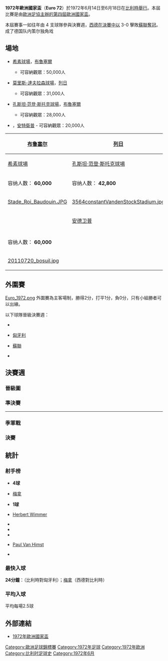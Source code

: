 **1972年歐洲國家盃**（**Euro
72**）於1972年6月14日至6月18日在[比利時舉行](https://zh.wikipedia.org/wiki/比利時 "wikilink")。本屆比賽是由[歐洲足協主辦的第四屆](https://zh.wikipedia.org/wiki/歐洲足協 "wikilink")[歐洲國家盃](https://zh.wikipedia.org/wiki/歐洲國家盃 "wikilink")。

本屆賽事一如往年由 4 支球隊參與決賽週，[西德在決賽中以](../Page/德國國家足球隊.md "wikilink") 3-0
擊敗[蘇聯奪冠](../Page/蘇聯國家足球隊.md "wikilink")。成了德国队内策尔独角戏

## 場地

  - [希素球場](https://zh.wikipedia.org/wiki/希素球場 "wikilink")，[布魯塞爾](https://zh.wikipedia.org/wiki/布魯塞爾 "wikilink")
    - 可容納觀眾：50,000人

  - [莫里斯-達夫拉森球場](https://zh.wikipedia.org/wiki/莫里斯-達夫拉森球場 "wikilink")，[列日](../Page/列日.md "wikilink")
    - 可容納觀眾：31,000人

  - [孔斯坦·范登·斯托克球場](https://zh.wikipedia.org/wiki/孔斯坦·范登·斯托克球場 "wikilink")，[布魯塞爾](https://zh.wikipedia.org/wiki/布魯塞爾 "wikilink")
    - 可容納觀眾：28,000人

  - ，[安特衛普](https://zh.wikipedia.org/wiki/安特衛普 "wikilink") -
    可容納觀眾：20,000人

<center>

<table>
<thead>
<tr class="header">
<th><p><a href="../Page/布鲁塞尔.md" title="wikilink">布鲁塞尔</a></p></th>
<th><p><a href="../Page/列日.md" title="wikilink">列日</a></p></th>
</tr>
</thead>
<tbody>
<tr class="odd">
<td><p><a href="https://zh.wikipedia.org/wiki/希素球場" title="wikilink">希素球場</a></p></td>
<td><p><a href="https://zh.wikipedia.org/wiki/孔斯坦·范登·斯托克球場" title="wikilink">孔斯坦·范登·斯托克球場</a></p></td>
</tr>
<tr class="even">
<td><p>容纳人数： <strong>60,000</strong></p></td>
<td><p>容纳人数： <strong>42,800</strong></p></td>
</tr>
<tr class="odd">
<td><p><a href="https://zh.wikipedia.org/wiki/File:Stade_Roi_Baudouin.JPG" title="fig:Stade_Roi_Baudouin.JPG">Stade_Roi_Baudouin.JPG</a></p></td>
<td><p><a href="https://zh.wikipedia.org/wiki/File:3564constantVandenStockStadium.jpg" title="fig:3564constantVandenStockStadium.jpg">3564constantVandenStockStadium.jpg</a></p></td>
</tr>
<tr class="even">
<td></td>
<td><p><a href="https://zh.wikipedia.org/wiki/安德卫普" title="wikilink">安德卫普</a></p></td>
</tr>
<tr class="odd">
<td></td>
<td></td>
</tr>
<tr class="even">
<td><p>容纳人数： <strong>60,000</strong></p></td>
<td></td>
</tr>
<tr class="odd">
<td><p><a href="https://zh.wikipedia.org/wiki/File:20110720_bosuil.jpg" title="fig:20110720_bosuil.jpg">20110720_bosuil.jpg</a></p></td>
<td></td>
</tr>
</tbody>
</table>

</center>

## 外圍賽

[Euro_1972.png](https://zh.wikipedia.org/wiki/File:Euro_1972.png "fig:Euro_1972.png")
 外圍賽為主客場制，勝得2分，打平1分，負0分，只有小組勝者可以出線。

以下球隊晉級決賽週：

  -
  - [匈牙利](../Page/匈牙利國家足球隊.md "wikilink")

  - [蘇聯](../Page/蘇聯國家足球隊.md "wikilink")

  -
## 決賽週

### 晉級圖

### 準決賽

-----

### 季軍戰

### 決賽

## 統計

### 射手榜

  - **4球**

<!-- end list -->

  - [梅拿](https://zh.wikipedia.org/wiki/梅拿 "wikilink")

<!-- end list -->

  - **1球**

<!-- end list -->

  - [Herbert
    Wimmer](https://zh.wikipedia.org/wiki/Herbert_Wimmer "wikilink")

  -

  -

  -

  - [Paul Van
    Himst](https://zh.wikipedia.org/wiki/Paul_Van_Himst "wikilink")

  -

### 最快入球

**24分鐘**：（比利時對匈牙利）；[梅拿](https://zh.wikipedia.org/wiki/梅拿 "wikilink")（西德對比利時）

### 平均入球

平均每場2.5球

## 外部連結

  - [1972年歐洲國家盃](https://web.archive.org/web/20090122202633/http://en.euro2008.uefa.com/history/season%3D1972/index.html)

[Category:歐洲足球錦標賽](https://zh.wikipedia.org/wiki/Category:歐洲足球錦標賽 "wikilink")
[Category:1972年足球](https://zh.wikipedia.org/wiki/Category:1972年足球 "wikilink")
[Category:1972年欧洲](https://zh.wikipedia.org/wiki/Category:1972年欧洲 "wikilink")
[Category:比利时足球史](https://zh.wikipedia.org/wiki/Category:比利时足球史 "wikilink")
[Category:1972年6月](https://zh.wikipedia.org/wiki/Category:1972年6月 "wikilink")